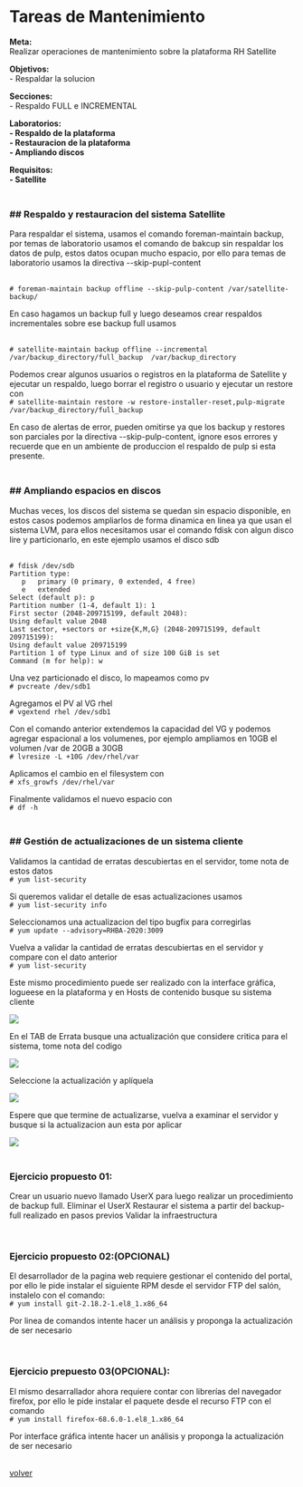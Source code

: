 <h1>Tareas de Mantenimiento</h1>

<p>
<strong>Meta:</strong>
<br>Realizar operaciones de mantenimiento sobre la plataforma RH Satellite
</p>
<p>
<strong>Objetivos:</strong>
<br>- Respaldar la solucion
</p>
<p>
<strong>Secciones:</strong>
<br>- Respaldo FULL e INCREMENTAL
</p>
<p>
<strong>Laboratorios:</strong>
<br><strong>- Respaldo de la plataforma</strong>
<br><strong>- Restauracion de la plataforma</strong>
<br><strong>- Ampliando discos</strong>
</p>

<strong>Requisitos:</strong>
<br><strong>- Satellite</strong>

<h3><br><strong>## Respaldo y restauracion del sistema Satellite</strong></h3>

Para respaldar el sistema, usamos el comando foreman-maintain backup, por temas de laboratorio usamos el comando de bakcup sin respaldar los datos de pulp, estos datos ocupan mucho espacio, por ello para temas de laboratorio usamos la directiva --skip-pupl-content

<br>`# foreman-maintain backup offline --skip-pulp-content /var/satellite-backup/`

En caso hagamos un backup full y luego deseamos crear respaldos incrementales sobre ese backup full usamos

<br>`# satellite-maintain backup offline --incremental /var/backup_directory/full_backup  /var/backup_directory`

Podemos crear algunos usuarios o registros en la plataforma de Satellite y ejecutar un respaldo, luego borrar el registro o usuario y ejecutar un restore con
<br>`# satellite-maintain restore -w restore-installer-reset,pulp-migrate /var/backup_directory/full_backup`

En caso de alertas de error, pueden omitirse ya que los backup y restores son parciales por la directiva --skip-pulp-content, ignore esos errores y recuerde que en un ambiente de produccion el respaldo de pulp si esta presente.

<h3><br><strong>## Ampliando espacios en discos</strong></h3>

Muchas veces, los discos del sistema se quedan sin espacio disponible, en estos casos podemos ampliarlos de forma dinamica en linea ya que usan el sistema LVM, para ellos necesitamos usar el comando fdisk con algun disco lire y particionarlo, en este ejemplo usamos el disco sdb

<br>`# fdisk /dev/sdb`
<br>`Partition type:`
<br>`   p   primary (0 primary, 0 extended, 4 free)`
<br>`   e   extended`
<br>`Select (default p): p`
<br>`Partition number (1-4, default 1): 1`
<br>`First sector (2048-209715199, default 2048):`
<br>`Using default value 2048`
<br>`Last sector, +sectors or +size{K,M,G} (2048-209715199, default 209715199):`
<br>`Using default value 209715199`
<br>`Partition 1 of type Linux and of size 100 GiB is set`
<br>`Command (m for help): w`

Una vez particionado el disco, lo mapeamos como pv
<br>`# pvcreate /dev/sdb1`

Agregamos el PV al VG rhel
<br>`# vgextend rhel /dev/sdb1`

Con el comando anterior extendemos la capacidad del VG y podemos agregar espacional a los volumenes, por ejemplo ampliamos en 10GB el volumen /var de 20GB a 30GB
<br>`# lvresize -L +10G /dev/rhel/var`

Aplicamos el cambio en el filesystem con
<br>`# xfs_growfs /dev/rhel/var`

Finalmente validamos el nuevo espacio con
<br>`# df -h`

<h3><br><strong>## Gestión de actualizaciones de un sistema cliente</strong></h3>

Validamos la cantidad de erratas descubiertas en el servidor, tome nota de estos datos
<br>`# yum list-security`

Si queremos validar el detalle de esas actualizaciones usamos
<br>`# yum list-security info`

Seleccionamos una actualizacion del tipo bugfix para corregirlas
<br>`# yum update --advisory=RHBA-2020:3009`

Vuelva a validar la cantidad de erratas descubiertas en el servidor y compare con el dato anterior
<br>`# yum list-security`

Este mismo procedimiento puede ser realizado con la interface gráfica, logueese en la plataforma y en Hosts de contenido busque su sistema cliente
<p align="left"><img src="https://github.com/workshopopennova/tecnologiasredhat/blob/master/images/sat1601.png?raw=true"></p>

En el TAB de Errata busque una actualización que considere critica para el sistema, tome nota del codigo
<p align="left"><img src="https://github.com/workshopopennova/tecnologiasredhat/blob/master/images/sat1602.png?raw=true"></p>

Seleccione la actualización y aplíquela
<p align="left"><img src="https://github.com/workshopopennova/tecnologiasredhat/blob/master/images/sat1603.png?raw=true"></p>

Espere que que termine de actualizarse, vuelva a examinar el servidor y busque si la actualizacion aun esta por aplicar
<p align="left"><img src="https://github.com/workshopopennova/tecnologiasredhat/blob/master/images/sat1604.png?raw=true"></p>



<h3><br><strong>Ejercicio propuesto 01:</strong></h3>
Crear un usuario nuevo llamado UserX para luego realizar un procedimiento de backup full.
Eliminar el UserX
Restaurar el sistema a partir del backup-full realizado en pasos previos
Validar la infraestructura

<br><h3><strong>Ejercicio propuesto 02:(OPCIONAL)</strong></h3>
El desarrollador de la pagina web requiere gestionar el contenido del portal, por ello le pide instalar el siguiente RPM desde el servidor FTP del salón, instalelo con el comando:
<br>`# yum install git-2.18.2-1.el8_1.x86_64`

Por linea de comandos intente hacer un análisis y proponga la actualización de ser necesario

<br><h3><strong>Ejercicio prepuesto 03(OPCIONAL):</strong></h3>
El mismo desarrallador ahora requiere contar con librerías del navegador firefox, por ello le pide instalar el paquete desde el recurso FTP con el comando
<br>`# yum install firefox-68.6.0-1.el8_1.x86_64`

Por interface gráfica intente hacer un análisis y proponga la actualización de ser necesario




<p><br><a href="sat">volver</a></p>
